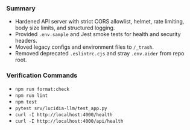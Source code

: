 ### Summary

- Hardened API server with strict CORS allowlist, helmet, rate limiting, body size limits, and structured logging.
- Provided `.env.sample` and Jest smoke tests for health and security headers.
- Moved legacy configs and environment files to `/_trash`.
- Removed deprecated `.eslintrc.cjs` and stray `.env.aider` from repo root.

### Verification Commands

- `npm run format:check`
- `npm run lint`
- `npm test`
- `pytest srv/lucidia-llm/test_app.py`
- `curl -I http://localhost:4000/health`
- `curl -I http://localhost:4000/api/health`
